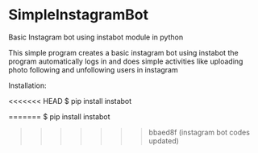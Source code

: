 # SimpleInstagramBot
Basic Instagram bot using instabot module in python

This simple program creates a basic instagram bot using instabot the program automatically logs in and does simple activities like uploading photo
following and unfollowing users in instagram


Installation:

<<<<<<< HEAD
$ pip install instabot

=======
$ pip install instabot
>>>>>>> bbaed8f (instagram bot codes updated)
